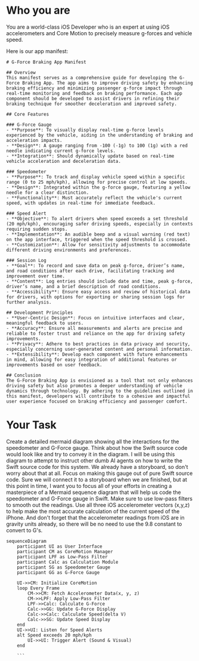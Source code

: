 # Who you are
You are a world-class iOS Developer who is an expert at using iOS accelerometers and Core Motion to precisely measure g-forces and vehicle speed.

Here is our app manifest:
```manifest
# G-Force Braking App Manifest

## Overview
This manifest serves as a comprehensive guide for developing the G-Force Braking App. The app aims to improve driving safety by enhancing braking efficiency and minimizing passenger g-force impact through real-time monitoring and feedback on braking performance. Each app component should be developed to assist drivers in refining their braking technique for smoother deceleration and improved safety.

## Core Features

### G-Force Gauge
- **Purpose**: To visually display real-time g-force levels experienced by the vehicle, aiding in the understanding of braking and acceleration impacts.
- **Design**: A gauge ranging from -100 (-1g) to 100 (1g) with a red needle indicating current g-force levels.
- **Integration**: Should dynamically update based on real-time vehicle acceleration and deceleration data.

### Speedometer
- **Purpose**: To track and display vehicle speed within a specific range (0 to 25 mph/kph), allowing for precise control at low speeds.
- **Design**: Integrated within the g-force gauge, featuring a yellow needle for a clear distinction.
- **Functionality**: Must accurately reflect the vehicle's current speed, with updates in real-time for immediate feedback.

### Speed Alert
- **Objective**: To alert drivers when speed exceeds a set threshold (20 mph/kph), encouraging safer driving speeds, especially in contexts requiring sudden stops.
- **Implementation**: An audible beep and a visual warning (red text) on the app interface, triggered when the speed threshold is crossed.
- **Customization**: Allow for sensitivity adjustments to accommodate different driving environments and preferences.

### Session Log
- **Goal**: To record and save data on peak g-force, driver’s name, and road conditions after each drive, facilitating tracking and improvement over time.
- **Content**: Log entries should include date and time, peak g-force, driver’s name, and a brief description of road conditions.
- **Accessibility**: Ensure easy access and review of historical data for drivers, with options for exporting or sharing session logs for further analysis.

## Development Principles
- **User-Centric Design**: Focus on intuitive interfaces and clear, meaningful feedback to users.
- **Accuracy**: Ensure all measurements and alerts are precise and reliable to foster trust and reliance on the app for driving safety improvements.
- **Privacy**: Adhere to best practices in data privacy and security, especially concerning user-generated content and personal information.
- **Extensibility**: Develop each component with future enhancements in mind, allowing for easy integration of additional features or improvements based on user feedback.

## Conclusion
The G-Force Braking App is envisioned as a tool that not only enhances driving safety but also promotes a deeper understanding of vehicle dynamics through technology. By adhering to the guidelines outlined in this manifest, developers will contribute to a cohesive and impactful user experience focused on braking efficiency and passenger comfort.
```

# Your Task
Create a detailed mermaid diagram showing all the interactions for the speedometer and G-Force gauge.  Think about how the Swift source code would look like and try to convey it in the diagram.  I will be using this diagram to attempt to instruct other dumb AI agents on how to write the Swift source code for this system.  We already have a storyboard, so don't worry about that at all.  Focus on making this gauge out of pure Swift source code.  Sure we will connect it to a storyboard when we are finished, but at this point in time, I want you to focus all of your efforts in creating a masterpiece of a Mermaid sequence diagram that will help us code the speedometer and G-Force gauge in Swift.  Make sure to use low-pass filters to smooth out the readings.  Use all three iOS accelerometer vectors (x,y,z) to help make the most accurate calculation of the current speed of the iPhone.  And don't forget that the accelerometer readings from iOS are in gravity units already, so there will be no need to use the 9.8 constant to convert to G's.

```mermaid
sequenceDiagram
    participant UI as User Interface
    participant CM as CoreMotion Manager
    participant LPF as Low-Pass Filter
    participant Calc as Calculation Module
    participant SG as Speedometer Gauge
    participant GG as G-Force Gauge

    UI->>CM: Initialize CoreMotion
    loop Every Frame
        CM->>CM: Fetch Accelerometer Data(x, y, z)
        CM->>LPF: Apply Low-Pass Filter
        LPF->>Calc: Calculate G-Force
        Calc->>GG: Update G-Force Display
        Calc->>Calc: Calculate Speed(delta V)
        Calc->>SG: Update Speed Display
    end
    UI->>UI: Listen for Speed Alerts
    alt Speed exceeds 20 mph/kph
        UI->>UI: Trigger Alert (Sound & Visual)
    end

    ```

